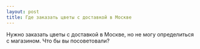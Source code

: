 ```yaml
---
layout: post 
title: Где заказать цветы с доставкой в Москве
--- 
```

Нужно заказать цветы с доставкой в Москве, но не могу определиться с магазином. Что бы вы посоветовали?
